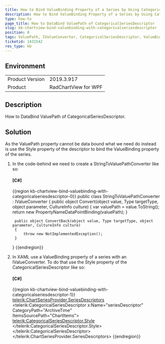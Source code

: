 ```yaml
---
title: How to Bind ValueBinding Property of a Series by Using CategoricalSeriesDescriptor
description: How to Bind ValueBinding Property of a Series by Using CategoricalSeriesDescriptor
type: how-to
page_title: How to DataBind ValuePath of CategoricalSeriesDescriptor 
slug: kb-chartview-bind-valuebinding-with-categoricalseriesdescriptor
position: 0
tags: ValuePath, IValueConverter, CategoricalSeriesDescriptor, ValueBinding
ticketid: 1431542
res_type: kb
---
```


## Environment
<table>
	<tbody>
		<tr>
			<td>Product Version</td>
			<td>2019.3.917</td>
		</tr>
		<tr>
			<td>Product</td>
			<td>RadChartView for WPF</td>
		</tr>
	</tbody>
</table>

## Description

How to DataBind ValuePath of CategoricalSeriesDescriptor.

## Solution

As the ValuePath property cannot be data bound what we need do instead is use the Style property of the descriptor to bind the ValueBinding property of the series.

1. In the code-behind we need to create a StringToValuePathConverter like so:

	#### __[C#]__
	{{region  kb-chartview-bind-valuebinding-with-categoricalseriesdescriptor-0}}
		public class StringToValuePathConverter : IValueConverter
    {
        public object Convert(object value, Type targetType, object parameter, CultureInfo culture)
        {
            var valuePath = value.ToString();
            return new PropertyNameDataPointBinding(valuePath);
        }

        public object ConvertBack(object value, Type targetType, object parameter, CultureInfo culture)
        {
            throw new NotImplementedException();
        }
    }
	{{endregion}}
	
2.  In XAML use a ValueBinding property of a series with an IValueConverter. To do that  use the Style property of the CategoricalSeriesDescriptor like so:

	#### __[C#]__
	{{region  kb-chartview-bind-valuebinding-with-categoricalseriesdescriptor-1}}
		 <telerik:ChartSeriesProvider.SeriesDescriptors>
                                    <telerik:CategoricalSeriesDescriptor x:Name="seriesDescriptor" CategoryPath="ArchiveTime"        
                                                                 ItemsSourcePath="ChartItems">
                                            <telerik:CategoricalSeriesDescriptor.Style>
                                                <Style TargetType="telerik:BarSeries">
                                                    <Setter Property="ValueBinding" Value="{Binding RelativeSource={RelativeSource AncestorType=telerik:RadCartesianChart}, Path=DataContext.BarChartValuePath, Converter={StaticResource StringToValuePathConverter}}" />
                                                </Style>
                                            </telerik:CategoricalSeriesDescriptor.Style>
                                    </telerik:CategoricalSeriesDescriptor>
		</telerik:ChartSeriesProvider.SeriesDescriptors>
	{{endregion}}
